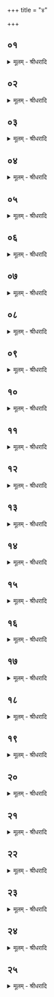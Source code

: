 +++
title = "४"

+++


## ०१
<details><summary>मूलम् - श्रीधरादि</summary>

अ᳘थाधिषव᳘णे[[!!]] पर्यु᳘पविशन्ति॥  
(न्त्य᳘) अ᳘थास्याᳫँ᳭हि᳘रण्यं बध्नीते द्वयं वा᳘ ऽइदं न᳘ तृती᳘यमस्ति सत्यं᳘ चैवा᳘नृतं च सत्य᳘मेव᳘ देवा अ᳘नृतं मनु᳘ष्या अग्निरेतसं वै हि᳘रण्यᳫँ᳭ सत्ये᳘नाᳫँ᳭ शू᳘नुपस्पृशा᳘नि सत्ये᳘न सो᳘मं प᳘राहणानी᳘ति त᳘स्माद्वा᳘ ऽअस्याᳫँ᳭ हि᳘रण्यं बध्नीते॥
</details>

## ०२
<details><summary>मूलम् - श्रीधरादि</summary>

(ते᳘ ऽथ) अ᳘थ ग्रा᳘वणमा᳘दत्ते॥  
ते वा᳘ ऽए᳘ते ऽश्मम᳘या ग्रा᳘वाणो भवन्ति देवो वै सो᳘मो दिवि हि सो᳘मो व्वृत्रो वै सो᳘म ऽआसीत्त᳘स्यैतच्छ᳘रीरं य᳘द्गिर᳘यो यद᳘श्मानस्तच्छ᳘रीरेणै᳘वैनमेतत्स᳘मर्द्धयति कृत्स्नं᳘ करोति त᳘स्मादश्मम᳘या भवन्ति घ्न᳘न्ति वा᳘ ऽएनमेतद्य᳘दभिषुण्व᳘न्ति त᳘मेते᳘न घ्न᳘न्ति तथा᳘त ऽउ᳘देति त᳘था स᳘ञ्जीवति त᳘स्मादश्मम᳘या ग्रा᳘वाणो भवन्ति॥
</details>

## ०३
<details><summary>मूलम् - श्रीधरादि</summary>

तमा᳘दत्ते॥  
देव᳘स्य त्वा सवितुः᳘ प्रस᳘वे ऽश्वि᳘नोर्बाहु᳘भ्यां पूष्णो ह᳘स्ताभ्यामा᳘ददे रा᳘वासी᳘ति सविता वै᳘ देवा᳘नां प्रसविता त᳘त्सवितृ᳘प्रसूत ए᳘वैनमेतदा᳘दत्ते ऽश्वि᳘नोर्बाहु᳘भ्यामि᳘त्यश्वि᳘नावध्वर्यू तत्त᳘योरेव᳘ बाहु᳘भ्यामादत्ते[[!!]] न स्वा᳘भ्यां पूष्णो ह᳘स्ताभ्यामि᳘ति पूषा᳘ भागदुघस्तत्तस्यैव[[!!]] ह᳘स्ताभ्यामादत्ते[[!!]] न स्वा᳘भ्यां व्व᳘ज्रो वा᳘ ऽएष त᳘स्य न᳘ मनु᳘ष्यो भर्त्ता तमेता᳘भिर्द्देव᳘ताभिरादत्ते[[!!]]॥
</details>

## ०४
<details><summary>मूलम् - श्रीधरादि</summary>

(त्त ऽ) आ᳘ददे रा᳘वासी᳘ति॥  
यदा वा᳘ ऽएनमेते᳘नाभिषुण्वन्त्यथा᳘हुतिर्भवति यदा᳘हुतिं जुहोत्य᳘थ द᳘क्षिणा ददात्येत᳘द्ध्येष᳘ द्वयᳫं᳭ रा᳘सत ऽआ᳘हुतीश्च द᳘क्षिणाश्च त᳘स्मादाह रा᳘वासी᳘ति॥
</details>

## ०५
<details><summary>मूलम् - श्रीधरादि</summary>

गभीर᳘मिम᳘मध्वरं᳘ कृधी᳘ति॥  
(त्य) अध्वरो वै᳘ यज्ञो᳘ महा᳘न्तमिमं᳘ यज्ञं᳘ कृधी᳘त्ये᳘वैत᳘दाहे᳘न्द्राय सुषू᳘तममिती᳘न्द्रो वै᳘ यज्ञ᳘स्य देव᳘ता त᳘स्मादाहे᳘न्द्राये᳘ति मुषू᳘तममि᳘ति सु᳘सुतममि᳘त्यै᳘वैत᳘दाहोत्तमे᳘न पविने᳘त्येष वा᳘ ऽउत्तमः᳘ पविर्यत्सो᳘मस्त᳘स्मादाहोत्तमे᳘न पविनेत्यू᳘र्ज्जस्वन्तं म᳘धुमन्तं प᳘यस्वन्तमि᳘ति र᳘सवन्तमि᳘त्ये᳘वैत᳘दाह यदाहो᳘र्ज्जस्वन्तं म᳘धुमन्तं प᳘यस्वन्तमिति॥
</details>

## ०६
<details><summary>मूलम् - श्रीधरादि</summary>

(त्य᳘) अ᳘थ व्वा᳘चं यच्छति॥  
देवा᳘ ह वै᳘ यज्ञं᳘ तन्वाना᳘स्ते ऽसुररक्षसे᳘भ्य आसङ्गा᳘द्विभया᳘ञ्चक्रुस्ते᳘ होचुरुपाᳫं᳭शु᳘ यजाम व्वा᳘चं यच्छामे᳘ति त᳘ ऽउपा᳘ᳫं᳘श्वयजन्वा᳘चमयच्छन्[[!!]]॥
</details>

## ०७
<details><summary>मूलम् - श्रीधरादि</summary>

(न्न᳘) अ᳘थ निग्रा᳘भ्या आ᳘हरति॥  
ता᳘स्वेनं व्वाचयति निग्रा᳘भ्या स्थ देवश्रु᳘तस्तर्प᳘यत मा म᳘नो मे तर्पयत व्वा᳘चं मे तर्पयत प्राणं᳘ मे तर्पयत च᳘क्षुर्मे तर्पयत श्रो᳘त्रं मे तर्पयतात्मा᳘नं मे तर्पयत प्रजां᳘ मे तर्पयत पशू᳘न्मे तर्पयत गणा᳘न्मे तर्पयत गणा᳘ मे मा व्वि᳘तृषन्नि᳘ति र᳘सो वा ऽआ᳘पस्ता᳘स्वे᳘वैता᳘माशि᳘षमा᳘शास्ते स᳘र्वं च म ऽआत्मा᳘नं तर्प᳘यत प्रजां᳘मे तर्पयत पशू᳘न्मे तर्पयत गणा᳘न्मे तर्पयत गणा᳘ मे मा व्वि᳘तृषन्नि᳘ति स य᳘ एष᳘ उपाᳫंशुस᳘वनः स व्वि᳘वस्वानादित्यो᳘ निदा᳘नेन᳘ सो ऽस्यैष᳘ व्यानः[[!!]]॥
</details>

## ०८
<details><summary>मूलम् - श्रीधरादि</summary>

(स्त᳘) त᳘मभि᳘मिमीते॥  
घ्न᳘न्ति वा᳘ ऽएनमेतद्य᳘दभिषुण्व᳘न्ति त᳘मेते᳘न घ्नन्ति तथा᳘त उ᳘देति त᳘था स᳘ञ्जीवति य᳘द्वेव मिमी᳘ते[[!!]] त᳘स्मान्मा᳘त्रा मनु᳘ष्येषु मा᳘त्रो᳘ यो चा᳘प्यन्या मा᳘त्रा॥
</details>

## ०९
<details><summary>मूलम् - श्रीधरादि</summary>

स᳘ मिमीते॥  
(त ऽ) इ᳘न्द्राय त्वा व्व᳘सुमते रुद्र᳘वत ऽइती᳘न्द्रो वै᳘ यज्ञ᳘स्य देव᳘ता त᳘स्मादाहे᳘न्द्राय त्वे᳘ति व्व᳘सुमते रुद्र᳘वत इ᳘ति तदि᳘न्द्रमेवा᳘नु व᳘सूंश्च रुद्रांश्चा᳘भजती᳘न्द्राय त्वादित्य᳘वत ऽइ᳘ति तदि᳘न्द्रमेवा᳘न्वादित्याना᳘भजती᳘न्द्राय त्वाभिमातिघ्न ऽइति[[!!]] सपत्नो [[????]] वा᳘ ऽअभि᳘मातिरि᳘न्द्राय त्वा सपत्नघ्न ऽइ᳘त्ये᳘वैत᳘दाह᳘ सो ऽस्योद्धारो य᳘था श्रे᳘ष्ठन्योद्धार᳘ एव᳘मस्यैष᳘ ऽऋते᳘ देवे᳘भ्यः॥
</details>

## १०
<details><summary>मूलम् - श्रीधरादि</summary>

श्येना᳘य त्वा सोमभृ᳘त ऽइ᳘ति॥  
त᳘द्गायत्र्यै᳘ मिमीते ऽग्न᳘ये त्वा रायस्पोषद ऽइ᳘त्यग्निर्वै᳘ गायत्री त᳘द्गायत्र्यै᳘ मिमीते स य᳘द्गायत्री᳘ श्येनो᳘ भूत्वा᳘ दिवः सो᳘ममा᳘हरत्ते᳘न सा᳘ श्येनः सोमभृत्ते᳘नै᳘वास्या एत᳘द्वी᳘र्येण द्विती᳘यᳫँ᳭मिमीते॥
</details>

## ११
<details><summary>मूलम् - श्रीधरादि</summary>

(ते᳘ ऽथ) अ᳘थ यत्प᳘ञ्चकृ᳘त्वो मि᳘मीते॥  
संव्वत्सर᳘सम्मितो वै᳘ यज्ञः प᳘ञ्च वा᳘ ऽऋत᳘वः संव्वत्सर᳘स्य तं᳘ पञ्च᳘भिराप्नोति त᳘स्मात्प᳘ञ्चकृ᳘त्वो मिमीते॥
</details>

## १२
<details><summary>मूलम् - श्रीधरादि</summary>

त᳘मभि᳘मृशति॥  
य᳘त्ते सोम दिवि ज्यो᳘तिर्य᳘त्पृथिव्यां य᳘दुरा᳘वन्त᳘रिक्षे। ते᳘नास्मै य᳘जमानायोरु᳘ राये᳘ कृद्ध्य᳘धि दात्रे᳘ व्वोच ऽइ᳘ति य᳘त्र वा᳘ ऽएषो᳘ ऽग्रे देवा᳘नाᳫँ᳭ हवि᳘र्बभू᳘व त᳘द्धेक्षा᳘ञ्चक्रे᳘ मैव स᳘र्व्वेणेवात्म᳘ना देवा᳘नाᳫँ᳭ हवि᳘र्भूवमि᳘ति स᳘ एता᳘स्तिस्र᳘स्तनू᳘रेषु᳘ लोके᳘षु व्विन्य᳘धत्त॥
</details>

## १३
<details><summary>मूलम् - श्रीधरादि</summary>

तद्वै᳘ देवा᳘ अस्पृण्वत᳘॥  
ते ऽस्यैते᳘नै᳘वैता᳘स्तनू᳘राप्नुवन्त्स᳘ कृत्स्न᳘ ऽएव᳘ देवा᳘नाᳫं हवि᳘रभवत्त᳘थो ऽए᳘वास्यैष᳘ ऽएते᳘नै᳘वैता᳘स्तनू᳘राप्नोति स᳘ कृत्स्न᳘ एव᳘ देवा᳘नाᳫँ᳭ हवि᳘र्भवति त᳘स्मादेव᳘मभि᳘मृशति॥
</details>

## १४
<details><summary>मूलम् - श्रीधरादि</summary>

(त्य᳘) अ᳘थ निग्रा᳘भ्याभिरु᳘पसृजति॥  
(त्या᳘) आ᳘पो ह वै᳘ व्वृत्रं᳘ जघ्नुस्ते᳘नै᳘वैत᳘द्वी᳘र्येणा᳘पः स्यन्दन्ते त᳘स्मादेनाः स्य᳘न्दमाना न कि᳘ञ्चन प्र᳘तिधारयते ता᳘ ह स्व᳘मेव व्व᳘शञ्चेरुः क᳘स्मै नु᳘ व्वयं᳘ तिष्ठेमहि या᳘भिरस्मा᳘भिर्व्वृत्रो᳘ हत इ᳘ति स᳘र्व्वं वा᳘ ऽइदमि᳘न्द्राय तस्थान᳘मास य᳘दिदं किञ्चा᳘पि᳘ यो ऽयं प᳘वते॥
</details>

## १५
<details><summary>मूलम् - श्रीधरादि</summary>

स इ᳘न्द्रो ऽब्रवीत्॥  
(त्स᳘) स᳘र्व्वं वै᳘ म ऽइदं᳘ तस्थानं य᳘दिदं कि᳘ञ्च ति᳘ष्ठध्वमेव᳘ म ऽइ᳘ति ता᳘ होचुः किं᳘ नस्त᳘तः स्यादि᳘ति प्रथमभक्ष᳘ एव᳘ वः सो᳘मस्य रा᳘ज्ञ ऽइ᳘ति तथे᳘ति ता᳘ अस्मा ऽअतिष्ठन्त ता᳘स्तस्थाना उ᳘रसि᳘ न्यगृह्णीत[[!!]] तद्य᳘देना उ᳘रसि न्य᳘गृह्णीत᳘ तस्मान्निग्रा᳘भ्या[[!!]] ना᳘म त᳘थै᳘वैता एतद्य᳘जमान उ᳘रसि नि᳘गृह्णीते स᳘ आसामेष᳘ प्रथमभक्षः सो᳘मस्य रा᳘ज्ञो य᳘न्निग्रा᳘भ्याभिरुपसृज᳘ति॥
</details>

## १६
<details><summary>मूलम् - श्रीधरादि</summary>

स उ᳘पसृजति॥  
श्वात्रा᳘ स्थ व्वृत्रतु᳘र इ᳘ति शिवा ह्या᳘पस्त᳘स्मादाह श्वात्रा स्थे᳘ति व्वृत्रतु᳘र इ᳘ति व्वृत्त्र᳘ᳫं᳘ ह्येता अ᳘घ्नन्रा᳘धो गूर्त्ता ऽअमृ᳘तस्य प᳘त्नीरि᳘त्यमृ᳘ता ह्या᳘पस्ता᳘ देवीर्द्देव᳘त्रेमं᳘ यज्ञं᳘ नयते᳘ति ना᳘त्र तिरो᳘हितमिवास्त्युपहूताः[[!!]] सो᳘मस्य पिबते᳘ति तदु᳘पहूता एव᳘ प्रथमभक्षᳫं᳭ सो᳘मस्य रा᳘ज्ञो भक्षयन्ति॥
</details>

## १७
<details><summary>मूलम् - श्रीधरादि</summary>

(न्त्य᳘) अ᳘थ प्रहरिष्यन्[[!!]]॥  
(न्यं᳘) यं᳘ द्विष्यात्तं म᳘नसा ध्यायेदमु᳘ष्मा ऽअहं प्र᳘हरामि न तु᳘भ्यमि᳘ति यो᳘ न्वे᳘वेमं᳘ मानुषं᳘ ब्राह्मणᳫं᳭ ह᳘न्ति[[!!]] तं᳘ न्वेव प᳘रिचक्षते᳘ ऽथ किं य᳘ एतं᳘ देवो हि सो᳘मो घ्न᳘न्ति वा᳘ ऽएनमेतद्य᳘दभिषुण्व᳘न्ति त᳘मेते᳘न घ्नन्ति तथा᳘ त उ᳘देति त᳘था स᳘ञ्जीवति त᳘था ऽनेनस्यं᳘ भवति य᳘द्यु न᳘ द्विष्याद᳘पि तृ᳘णमेव म᳘नसा ध्यायेत्त᳘थो ऽअनेनस्यं᳘ भवति॥
</details>

## १८
<details><summary>मूलम् - श्रीधरादि</summary>

स प्र᳘हरति॥  
मा᳘ भेर्मा सं᳘विक्था इ᳘ति मा᳘ त्वं᳘ भैषीर्मा सं᳘विक्था ऽअमु᳘ष्मा ऽअहं प्र᳘हरामि न तु᳘भ्यमि᳘त्ये᳘वैत᳘दाहो᳘र्ज्जं धत्स्वे᳘ति र᳘सं धत्स्वे᳘त्ये᳘वैत᳘दाह धि᳘षणे व्वीड्वी᳘ सती᳘ व्वीडयेथामू᳘र्ज्जं दधाथामि᳘तीमे᳘ ऽए᳘वैतत्फ᳘लके आहुरि᳘त्युहै᳘क ऽआहुः किन्नु त᳘त्र यो᳘ ऽप्येते फ᳘लके भिन्द्या᳘दिमे᳘ ह वै द्या᳘वापृथिवी᳘ ऽएत᳘स्माद्व᳘ज्रादु᳘द्यतात्स᳘ᳫँ᳘रेजेते त᳘दाभ्या᳘मे᳘वैनमेतद्द्या᳘वापृथिवी᳘भ्याᳫँ᳭ शमयति त᳘थेमे᳘ शान्तो न᳘ हिनस्त्यू᳘र्ज्जं दधाथामि᳘ति र᳘सं दधाथामि᳘त्ये᳘वैत᳘दाह पाप्मा᳘ हतो न सो᳘म इ᳘ति त᳘दस्य स᳘र्व्वं पाप्मा᳘नᳫँ᳭ हन्ति॥
</details>

## १९
<details><summary>मूलम् - श्रीधरादि</summary>

स वै त्रि᳘रभिषुणो᳘ति॥  
त्रिः स᳘म्भरति चतु᳘र्न्निग्राभमु᳘पैति तद्द᳘श द᳘शाक्षरा वै᳘ व्विरा᳘ड्वैराजः सो᳘मस्त᳘स्माद्द᳘शकृ᳘त्वः स᳘म्पादयति॥
</details>

## २०
<details><summary>मूलम् - श्रीधरादि</summary>

(त्य᳘) अ᳘थ य᳘न्निग्राभ᳘मुपै᳘ति॥  
य᳘त्र वा᳘ ऽएषो᳘ ऽग्रे देवा᳘नाᳫँ᳭ हवि᳘र्बभू᳘व त᳘द्धेमा दि᳘शो ऽभि᳘दध्यावाभि᳘र्द्दिग्भिर्मिथुनेन [[????]] प्रिये᳘ण धा᳘म्ना स᳘ᳫं᳘स्पृशेये᳘ति त᳘मेत᳘द्देवा᳘ आभि᳘र्द्दिग्भि᳘र्मिथुने᳘न प्रिये᳘ण धा᳘म्ना स᳘मस्पर्शयन्य᳘न्निग्राभमुपा᳘यंस्त᳘थो[[!!]] ऽए᳘वैनमेष᳘ एत᳘दाभि᳘र्द्दिग्भि᳘र्मिथुने᳘न प्रिये᳘ण धा᳘म्ना स᳘ᳫं᳘स्पर्शय᳘ति यन्निग्राभ᳘मुपै᳘ति[[!!]]॥
</details>

## २१
<details><summary>मूलम् - श्रीधरादि</summary>

स उ᳘पैति॥  
प्राग᳘पागु᳘दगधरा᳘क्सर्व्व᳘तस्त्वा दि᳘श ऽआ᳘धावन्त्वि᳘ति त᳘देनमाभि᳘र्द्दिग्भि᳘र्मिथुने᳘न प्रिये᳘ण धा᳘म्ना स᳘ᳫं᳘स्पर्शयत्य᳘म्ब नि᳘ष्पर स᳘मरी᳘र्व्विदामि᳘ति यो᳘षा वा ऽअ᳘म्बा यो᳘षा दि᳘शस्त᳘स्मादाहा᳘म्ब[[!!]] नि᳘ष्परे᳘ति स᳘मरी᳘र्व्विदामि᳘ति प्रजा वा᳘ ऽअरीः स᳘म्प्रजा᳘ जानतामि᳘त्ये᳘वैत᳘दाह त᳘स्माद्या ऽअ᳘पि वि᳘दूरमिव प्रजा भ᳘वन्ति स᳘मेव ता᳘ जानते त᳘स्मादाह स᳘मरी᳘र्व्विदामिति[[!!]]॥
</details>

## २२
<details><summary>मूलम् - श्रीधरादि</summary>

(त्य᳘) अ᳘थ य᳘स्मात्सो᳘मो ना᳘म॥  
य᳘त्र वा᳘ ऽएषो᳘ ऽग्रे देवा᳘नाᳫं᳭ हवि᳘र्बभू᳘व त᳘द्धेक्षा᳘ञ्चक्रे᳘ मैव स᳘र्व्वेणेवात्म᳘ना देवा᳘नाᳫं᳭ हवि᳘र्भूवमि᳘ति त᳘स्य या जु᳘ष्टतमातनूरा᳘स ता᳘मपनि᳘दधे तद्वै᳘ देवा᳘ अस्पृण्वत ते᳘ होचुरु᳘पै᳘वैतां प्र᳘बृहस्व स᳘हैव᳘ न एत᳘या हवि᳘रेधी᳘ति तां᳘ दूर᳘ ऽइवोपप्रा᳘बृहत स्वा वै᳘ म ऽएषे᳘ति त᳘स्मात्सो᳘मो नाम[[!!]]॥
</details>

## २३
<details><summary>मूलम् - श्रीधरादि</summary>

(मा᳘) अ᳘थ य᳘स्माद्यज्ञो ना᳘म॥  
घ्न᳘न्ति वा᳘ ऽएनमेतद्य᳘दभिषुण्व᳘न्ति तद्य᳘देनं तन्व᳘ते त᳘देनं जनयन्ति स[[!!]] ताय᳘मानो जायते स य᳘ञ्जायते त᳘स्माद्यञ्जो᳘ यञ्जो᳘ ह वै ना᳘मैतद्य᳘द्यज्ञ इ᳘ति॥
</details>

## २४
<details><summary>मूलम् - श्रीधरादि</summary>

त᳘त्रैताम᳘पि वा᳘चमुवाद॥  
त्व᳘मङ्ग प्र᳘शᳫं᳭सिषो देवः᳘ शविष्ठ म᳘र्त्त्यम्॥ न त्व᳘दन्यो᳘ मघवन्नस्ति मर्डिते᳘न्द्र ब्र᳘वीमि ते व्व᳘च इ᳘ति म᳘र्त्त्यो है᳘वैतद्भ᳘वन्नुवाच त्व᳘मे᳘वेतो᳘ जनयिता᳘सि᳘ नान्यस्त्वदिति[[!!]]॥
</details>

## २५
<details><summary>मूलम् - श्रीधरादि</summary>

(त्य᳘) अ᳘थ निग्रा᳘भ्याभ्यो ग्र᳘हान्विगृह्णते[[!!]]॥  
(त ऽ) आ᳘पो ह वै᳘ व्वृत्रं᳘ जघ्नुस्ते᳘नै᳘वैत᳘द्वी᳘र्येणा᳘पः स्यन्दन्ते स्य᳘न्दमानानां वै᳘ व्वसतीव᳘रीर्गृह्णाति व्वसतीव᳘रीभ्यो निग्रा᳘भ्या निग्रा᳘भ्याभ्यो ग्र᳘हान्वि᳘गृह्णते ते᳘नै᳘वैत᳘द्वी᳘र्येण ग्र᳘हान्वि᳘गृह्णते होतृचमसाद्योषा[[!!]] वा ऽऋग्घो᳘ता यो᳘षायै वा᳘ ऽइमाः᳘ प्रजाः प्र᳘जायन्ते त᳘देनमेत᳘स्यै यो᳘षाया ऽऋचो हो᳘तुः प्र᳘जनयति त᳘स्माद्धोतृचमसात्[[!!]]॥
</details>